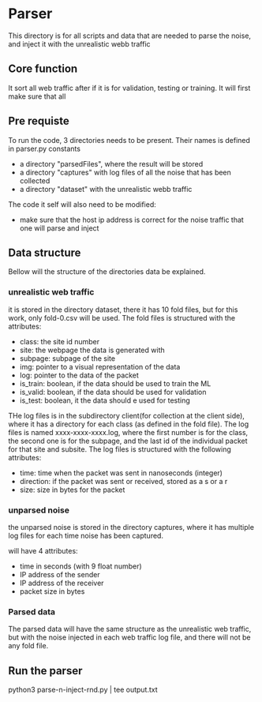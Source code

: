 # Parser
This directory is for all scripts and data that are needed to parse the noise, and inject it with the unrealistic webb traffic

## Core function
It sort all web traffic after if it is for validation, testing or training. It will first make sure that all 

## Pre requiste
To run the code, 3 directories needs to be present. Their names is defined in parser.py constants
* a directory "parsedFiles", where the result will be stored
* a directory "captures" with log files of all the noise that has been collected
* a directory "dataset" with the unrealistic webb traffic

The code it self will also need to be modified:
* make sure that the host ip address is correct for the noise traffic that one will parse and inject

## Data structure
Bellow will the structure of the directories data be explained.



### unrealistic web traffic
it is stored in the directory dataset, there it has 10 fold files, but for this work, only fold-0.csv will be used. The fold files is structured with the attributes:

* class: the site id number
* site: the webpage the data is generated with
* subpage: subpage of the site
* img: pointer to a visual representation of the data
* log: pointer to the data of the packet
* is_train: boolean, if the data should be used to train the ML
* is_valid: boolean, if the data should be used for validation
* is_test: boolean, it the data should e used for testing

THe log files is in the subdirectory client(for collection at the client side), where it has a directory for each class (as defined in the fold file). The log files is named xxxx-xxxx-xxxx.log, where the first number is for the class, the second one is for the subpage, and the last id of the individual packet for that site and subsite. The log files is structured with the following attributes:

* time: time when the packet was sent in nanoseconds (integer)
* direction: if the packet was sent or received, stored as a s or a r
* size: size in bytes for the packet

### unparsed noise
the unparsed noise is stored in the directory captures, where it has multiple log files for each time noise has been captured.

will have 4 attributes: 
* time in seconds (with 9 float number)
* IP address of the sender
* IP address of the receiver
* packet size in bytes

### Parsed data
The parsed data will have the same structure as the unrealistic web traffic, but with the noise injected in each web traffic log file, and there will not be any fold file. 


## Run the parser

python3 parse-n-inject-rnd.py | tee output.txt


